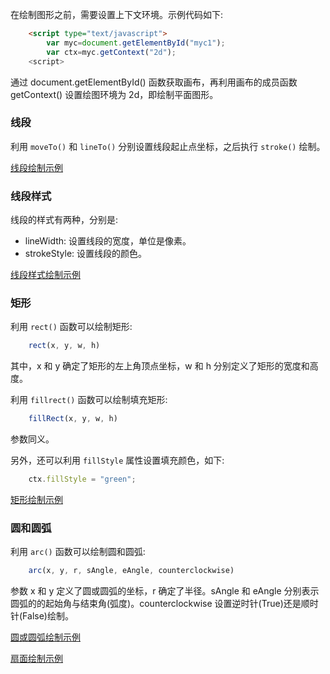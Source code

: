 
在绘制图形之前，需要设置上下文环境。示例代码如下:
```html
    <script type="text/javascript">
        var myc=document.getElementById("myc1");
        var ctx=myc.getContext("2d");
    <script>
```
通过 document.getElementById() 函数获取画布，再利用画布的成员函数 getContext() 设置绘图环境为 2d，即绘制平面图形。


### 线段

利用 `moveTo()` 和 `lineTo()` 分别设置线段起止点坐标，之后执行 `stroke()` 绘制。

[线段绘制示例](t/01_line.html)


### 线段样式

线段的样式有两种，分别是:
* lineWidth: 设置线段的宽度，单位是像素。
* strokeStyle: 设置线段的颜色。

[线段样式绘制示例](t/01_line_pattern.html)


### 矩形

利用 `rect()` 函数可以绘制矩形:
```js
    rect(x, y, w, h)
```
其中，x 和 y 确定了矩形的左上角顶点坐标，w 和 h 分别定义了矩形的宽度和高度。

利用 `fillrect()` 函数可以绘制填充矩形:
```js
    fillRect(x, y, w, h)
```
参数同义。

另外，还可以利用 `fillStyle` 属性设置填充颜色，如下:
```js
    ctx.fillStyle = "green";
```

[矩形绘制示例](t/01_rectangle.html)


### 圆和圆弧

利用 `arc()` 函数可以绘制圆和圆弧:
```js
    arc(x, y, r, sAngle, eAngle, counterclockwise)
```
参数 x 和 y 定义了圆或圆弧的坐标，r 确定了半径。sAngle 和 eAngle 分别表示圆弧的的起始角与结束角(弧度)。counterclockwise 设置逆时针(True)还是顺时针(False)绘制。

[圆或圆弧绘制示例](t/01_arc.html)

[扇面绘制示例](t/01_sector.html)
